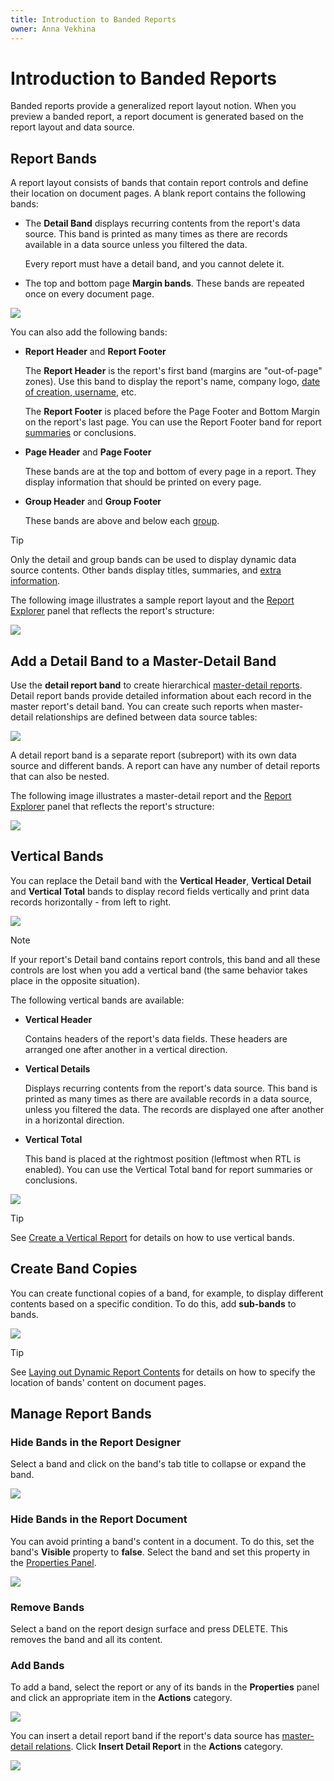 ```yaml
---
title: Introduction to Banded Reports
owner: Anna Vekhina
---
```

# Introduction to Banded Reports

Banded reports provide a generalized report layout notion. When you preview a banded report, a report document is generated based on the report layout and data source.

## Report Bands

A report layout consists of bands that contain report controls and define their location on document pages. A blank report contains the following bands:

- The **Detail Band** displays recurring contents from the report's data source. This band is printed as many times as there are records available in a data source unless you filtered the data.

    Every report must have a detail band, and you cannot delete it.

- The top and bottom page **Margin bands**. These bands are repeated once on every document page.

![](../../images/eurd-web-report-bands.png)

You can also add the following bands:

- **Report Header** and **Report Footer**  

    The **Report Header** is the report's first band (margins are "out-of-page" zones). Use this band to display the report's name, company logo, [date of creation, username](add-extra-information.md), etc.

    The **Report Footer** is placed before the Page Footer and Bottom Margin on the report's last page. You can use the Report Footer band for report [summaries](shape-report-data\calculate-summaries\calculate-a-summary.md) or conclusions.
    
- **Page Header** and **Page Footer**

    These bands are at the top and bottom of every page in a report. They display information that should be printed on every page.

- **Group Header** and **Group Footer**

    These bands are above and below each [group](shape-report-data\group-and-sort-data.md).

> [!TIP]
> Only the detail and group bands can be used to display dynamic data source contents. Other bands display titles, summaries, and [extra information](add-extra-information.md).

The following image illustrates a sample report layout and the [Report Explorer](report-designer-tools\ui-panels\report-explorer.md) panel that reflects the report's structure:

![](../../images/eurd-web-report-bands-basic-layout.png)

## Add a Detail Band to a Master-Detail Band

Use the **detail report band** to create hierarchical [master-detail reports](create-popular-reports/create-a-master-detail-report-use-detail-report-bands.md). Detail report bands provide detailed information about each record in the master report's detail band. You can create such reports when master-detail relationships are defined between data source tables:

![](../../images/eurd-web-report-bands-master-detail-relation.png)

A detail report band is a separate report (subreport) with its own data source and different bands. A report can have any number of detail reports that can also be nested.

The following image illustrates a master-detail report and the [Report Explorer](report-designer-tools\ui-panels\report-explorer.md) panel that reflects the report's structure:

![](../../images/eurd-web-report-bands-subreports.png)

## Vertical Bands

You can replace the Detail band with the **Vertical Header**, **Vertical Detail** and **Vertical Total** bands to display record fields vertically and print data records horizontally - from left to right.

![](../../images/eurd-web-report-vertical-bands-result.png)

> [!NOTE]
> If your report's Detail band contains report controls, this band and all these controls are lost when you add a vertical band (the same behavior takes place in the opposite situation).

The following vertical bands are available:

- **Vertical Header**

    Contains headers of the report's data fields. These headers are arranged one after another in a vertical direction.

- **Vertical Details**

    Displays recurring contents from the report's data source. This band is printed as many times as there are available records in a data source, unless you filtered the data. The records are displayed one after another in a horizontal direction.

- **Vertical Total**

    This band is placed at the rightmost position (leftmost when RTL is enabled). You can use the Vertical Total band for report summaries or conclusions.

![](../../images/eurd-web-report-vertical-bands-design-surface.png)

> [!TIP]
> See [Create a Vertical Report](create-popular-reports\create-a-vertical-report.md) for details on how to use vertical bands.

## Create Band Copies

You can create functional copies of a band, for example, to display different contents based on a specific condition. To do this, add **sub-bands** to bands.

![](../../images/eurd-web-report-bands-basic-layout-sub-bands.png)

> [!TIP]
> See [Laying out Dynamic Report Contents](shape-report-data\lay-out-dynamic-report-content.md) for details on how to specify the location of bands' content on document pages.

## <a name="managingreportbands"></a>Manage Report Bands
### Hide Bands in the Report Designer

Select a band and click on the band's tab title to collapse or expand the band.

![](../../images/eurd-web-report-bands-collapsing.png)

### Hide Bands in the Report Document


You can avoid printing a band's content in a document. To do this, set the band's **Visible** property to **false**. Select the band and set this property in the [Properties Panel](report-designer-tools/ui-panels/properties-panel.md).

![](../../images/eurd-web-report-bands-hiding.png)

### Remove Bands

Select a band on the report design surface and press DELETE. This removes the band and all its content.

### Add Bands

To add a band, select the report or any of its bands in the **Properties** panel and click an appropriate item in the **Actions** category.

![](../../images/eurd-web-report-bands-add-bands.png)

You can insert a detail report band if the report's data source has [master-detail relations](create-popular-reports/create-a-master-detail-report-use-detail-report-bands.md). Click **Insert Detail Report** in the **Actions** category.

![](../../images/eurd-web-report-bands-add-detail-band.png)
